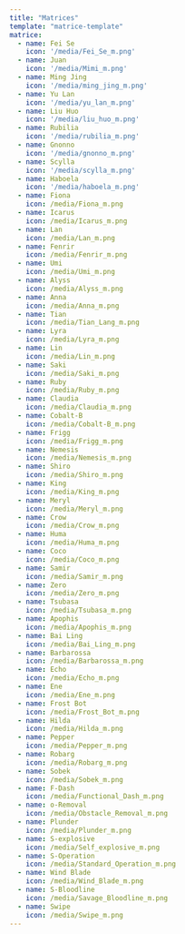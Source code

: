 ```yaml
---
title: "Matrices"
template: "matrice-template"
matrice:
  - name: Fei Se
    icon: '/media/Fei_Se_m.png'
  - name: Juan
    icon: '/media/Mimi_m.png'
  - name: Ming Jing
    icon: '/media/ming_jing_m.png'
  - name: Yu Lan
    icon: '/media/yu_lan_m.png'
  - name: Liu Huo
    icon: '/media/liu_huo_m.png'
  - name: Rubilia
    icon: '/media/rubilia_m.png'
  - name: Gnonno
    icon: '/media/gnonno_m.png'
  - name: Scylla
    icon: '/media/scylla_m.png'
  - name: Haboela
    icon: '/media/haboela_m.png'
  - name: Fiona 
    icon: /media/Fiona_m.png
  - name: Icarus 
    icon: /media/Icarus_m.png
  - name: Lan 
    icon: /media/Lan_m.png
  - name: Fenrir 
    icon: /media/Fenrir_m.png      
  - name: Umi 
    icon: /media/Umi_m.png
  - name: Alyss 
    icon: /media/Alyss_m.png
  - name: Anna 
    icon: /media/Anna_m.png
  - name: Tian
    icon: /media/Tian_Lang_m.png
  - name: Lyra 
    icon: /media/Lyra_m.png
  - name: Lin 
    icon: /media/Lin_m.png
  - name: Saki 
    icon: /media/Saki_m.png
  - name: Ruby
    icon: /media/Ruby_m.png
  - name: Claudia
    icon: /media/Claudia_m.png
  - name: Cobalt-B 
    icon: /media/Cobalt-B_m.png 
  - name: Frigg 
    icon: /media/Frigg_m.png
  - name: Nemesis 
    icon: /media/Nemesis_m.png
  - name: Shiro 
    icon: /media/Shiro_m.png
  - name: King
    icon: /media/King_m.png
  - name: Meryl 
    icon: /media/Meryl_m.png
  - name: Crow
    icon: /media/Crow_m.png
  - name: Huma
    icon: /media/Huma_m.png      
  - name: Coco
    icon: /media/Coco_m.png
  - name: Samir
    icon: /media/Samir_m.png
  - name: Zero
    icon: /media/Zero_m.png
  - name: Tsubasa
    icon: /media/Tsubasa_m.png
  - name: Apophis 
    icon: /media/Apophis_m.png
  - name: Bai Ling
    icon: /media/Bai_Ling_m.png 
  - name: Barbarossa
    icon: /media/Barbarossa_m.png
  - name: Echo 
    icon: /media/Echo_m.png
  - name: Ene
    icon: /media/Ene_m.png
  - name: Frost Bot
    icon: /media/Frost_Bot_m.png
  - name: Hilda
    icon: /media/Hilda_m.png
  - name: Pepper
    icon: /media/Pepper_m.png
  - name: Robarg
    icon: /media/Robarg_m.png      
  - name: Sobek
    icon: /media/Sobek_m.png
  - name: F-Dash
    icon: /media/Functional_Dash_m.png  
  - name: o-Removal
    icon: /media/Obstacle_Removal_m.png
  - name: Plunder
    icon: /media/Plunder_m.png
  - name: S-explosive
    icon: /media/Self_explosive_m.png
  - name: S-Operation
    icon: /media/Standard_Operation_m.png     
  - name: Wind Blade
    icon: /media/Wind_Blade_m.png
  - name: S-Bloodline
    icon: /media/Savage_Bloodline_m.png
  - name: Swipe
    icon: /media/Swipe_m.png             
---
```


